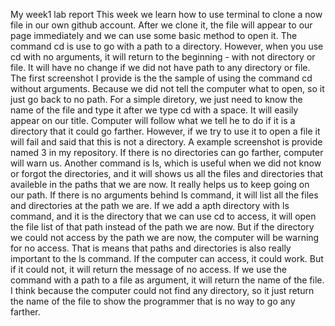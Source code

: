 My week1 lab report
This week we learn how to use terminal to clone a now file in our own github account. After we clone it, the file will appear to our page immediately and we can use some basic method to open it. 
The command cd is use to go with a path to a directory. However, when you use cd with no arguments, it will return to the beginning - with not directory or file. It will have no change if we did not have path to any directory or file. The first screenshot I provide is the the sample of using the command cd without arguments. Because we did not tell the computer what to open, so it just go back to no path. For a simple diretory, we just need to know the name of the file and type it after we type cd with a space. It will easily appear on our title. Computer will follow what we tell he to do if it is a directory that it could go farther. However, if we try to use it to open a file it will fail and said that this is not a directory. A example screenshot is provide named 3 in my repository. If there is no directories can go farther, computer will warn us.
Another command is ls, which is useful when we did not know or forgot the directories, and it will shows us all the files and directories that availeble in the paths that we are now. It really helps us to keep going on our path. If there is no arguments behind ls command, it will list all the files and directories at the path we are. If we add a apth directory with ls command, and it is the directory that we can use cd to access, it will open the file list of that path instead of the path we are now. But if the directory we could not access by the path we are now, the computer will be warning for no access. That is means that paths and directories is also really important to the ls command. If the computer can access, it could work. But if it could not, it will return the message of no access. If we use the command with a path to a file as argument, it will return the name of the file. I think because the computer could not find any directory, so it just return the name of the file to show the programmer that is no way to go any farther.
